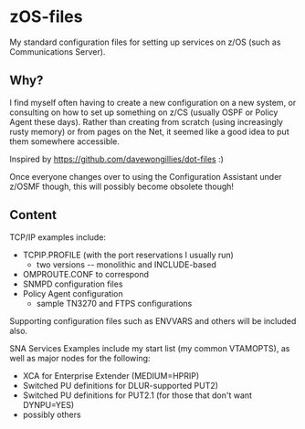 # zOS-files
My standard configuration files for setting up services on z/OS (such as Communications Server).

## Why?
I find myself often having to create a new configuration on a new system, or consulting on how to set up something on z/CS (usually OSPF or Policy Agent these days). Rather than creating from scratch (using increasingly rusty memory) or from pages on the Net, it seemed like a good idea to put them somewhere accessible.

Inspired by https://github.com/davewongillies/dot-files :)

Once everyone changes over to using the Configuration Assistant under z/OSMF though, this will possibly become obsolete though!

## Content
TCP/IP examples include:
* TCPIP.PROFILE (with the port reservations I usually run)
  * two versions -- monolithic and INCLUDE-based
* OMPROUTE.CONF to correspond
* SNMPD configuration files
* Policy Agent configuration
  * sample TN3270 and FTPS configurations

Supporting configuration files such as ENVVARS and others will be included also.

SNA Services
Examples include my start list (my common VTAMOPTS), as well as major nodes for the following:
* XCA for Enterprise Extender (MEDIUM=HPRIP)
* Switched PU definitions for DLUR-supported PUT2)
* Switched PU definitions for PUT2.1 (for those that don't want DYNPU=YES)
* possibly others
